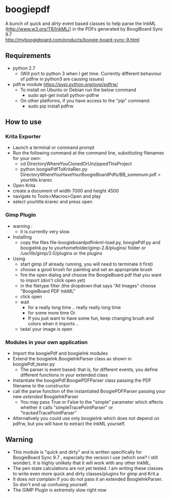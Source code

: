 # boogiepdf

A bunch of quick and *dirty* event based classes to help parse the InkML (http://www.w3.org/TR/InkML/) in the PDFs generated by BoogiBoard Sync 9.7  
http://myboogieboard.com/products/boogie-board-sync-9.html

## Requirements 
* python 2.7 
  * (Will port to python 3 when I get time. Currently different behaviour of pdfrw in python3 are causing issues) 
* pdfrw module https://pypi.python.org/pypi/pdfrw/
  * To install on Ubuntu or Debian run the below command
    * sudo apt-get install python-pdfrw
  * On other platforms, if you have access to the "pip" command:
    * sudo pip install pdfrw

## How to use 

### Krita Exporter
* Launch a terminal or command prompt
* Run the following command at the command line, substituting filenames for your own:
   * cd DirectoryWhereYouClonedOrUnzippedThisProject
   * python boogiePdfToKritaRec.py DirectoryWhereYouHaveYourBoogieBoardPdfs/BB_somenum.pdf > yourtitle.krarec
* Open Krita
* create a document of width 7000 and height 4500 
* navigate to Tools&gt;Macros&gt;Open and play
* select yourtitle.krarec and press open


### Gimp Plugin
* warning :
  * it is currently very slow. 
* Installing 
  * copy the files file-boogieboardpdfinkml-load.py, boogiePdf.py and boogieInk.py to yourhomefolder/gimp-2.8/plugins/ folder or /usr/lib/gimp/2.0/plugins or the plugins
* Using
  * start gimp (if already running, you will need to terminate it first) 
  * choose a good brush for painting and set an appropriate brush 
  * fire the open dialog and choose the BoogieBoard pdf that you want to import (don't click open yet)
  * in the filetype filter (the dropdown that says "All Images" choose "BoogieBoard PDF InkML"
  * click open
  * wait
    * for a really long time .. really really long time
    * for some more time
      Or
    * If you just want to have some fun, keep changing brush and colors when it imports .. 
  * tada! your image is open

### Modules in your own application
* Import the boogiePdf and boogieInk modules
* Extend the boogieInk.BoogieInkParser class as shown in boogiePdf_tester.py 
  *  The parser is event based: that is, for different events, you define different functions in your extended class
* Instantiate the boogiePdf.BoogiePDFParser class passing the PDF filename to the constructor
* call the parse function of the instantiated BoogiePDFParser passing your new *extended* BoogieInkParser
  * You may pass True or False to the "simple" parameter which affects whether it calls "simpleTracePointParser" or "trackedTracePointParser"
* Alternatively you could use only boogieInk which does not depend on pdfrw, but you will have to extract the InkML yourself.


## Warning
* This module is "quick and dirty" and is written specifically for BoogieBoard Sync 9.7 , especially the version I use (which one? I still wonder). It is highly unlikely that it will work with any other InkML. 
* The pen state calculations are not yet tested. I am writing these classes to write even more quick and dirty classes/plugins for gimp and Krit.a
* It does *not* complain if you do not pass it an extended BoogieInkParser. So don't end up confusing yourself. 
* The GIMP Plugin is extremely slow right now 
